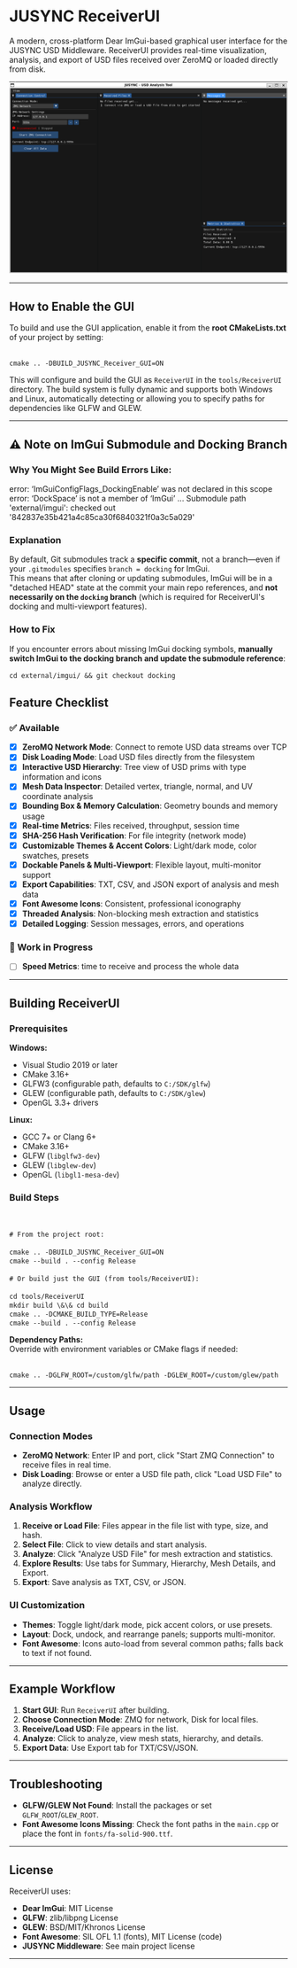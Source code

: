 # JUSYNC ReceiverUI

A modern, cross-platform Dear ImGui-based graphical user interface for the JUSYNC USD Middleware. ReceiverUI provides real-time visualization, analysis, and export of USD files received over ZeroMQ or loaded directly from disk.

![ReceiverUI Screenshot](Screenshots/image.png)

---

## How to Enable the GUI

To build and use the GUI application, enable it from the **root CMakeLists.txt** of your project by setting:

```

cmake .. -DBUILD_JUSYNC_Receiver_GUI=ON

```

This will configure and build the GUI as `ReceiverUI` in the `tools/ReceiverUI` directory. The build system is fully dynamic and supports both Windows and Linux, automatically detecting or allowing you to specify paths for dependencies like GLFW and GLEW.

---

## ⚠️ Note on ImGui Submodule and Docking Branch

### Why You Might See Build Errors Like:
error: ‘ImGuiConfigFlags_DockingEnable’ was not declared in this scope
error: ‘DockSpace’ is not a member of ‘ImGui’
...
Submodule path 'external/imgui': checked out '842837e35b421a4c85ca30f6840321f0a3c5a029'


### Explanation

By default, Git submodules track a **specific commit**, not a branch—even if your `.gitmodules` specifies `branch = docking` for ImGui.  
This means that after cloning or updating submodules, ImGui will be in a "detached HEAD" state at the commit your main repo references, and **not necessarily on the `docking` branch** (which is required for ReceiverUI's docking and multi-viewport features).

### How to Fix

If you encounter errors about missing ImGui docking symbols, **manually switch ImGui to the docking branch and update the submodule reference**:

```
cd external/imgui/ && git checkout docking
```



## Feature Checklist

### ✅ Available

- [x] **ZeroMQ Network Mode**: Connect to remote USD data streams over TCP
- [x] **Disk Loading Mode**: Load USD files directly from the filesystem
- [x] **Interactive USD Hierarchy**: Tree view of USD prims with type information and icons
- [x] **Mesh Data Inspector**: Detailed vertex, triangle, normal, and UV coordinate analysis
- [x] **Bounding Box & Memory Calculation**: Geometry bounds and memory usage
- [x] **Real-time Metrics**: Files received, throughput, session time
- [x] **SHA-256 Hash Verification**: For file integrity (network mode)
- [x] **Customizable Themes & Accent Colors**: Light/dark mode, color swatches, presets
- [x] **Dockable Panels & Multi-Viewport**: Flexible layout, multi-monitor support
- [x] **Export Capabilities**: TXT, CSV, and JSON export of analysis and mesh data
- [x] **Font Awesome Icons**: Consistent, professional iconography
- [x] **Threaded Analysis**: Non-blocking mesh extraction and statistics
- [x] **Detailed Logging**: Session messages, errors, and operations

### 🚧 Work in Progress

- [ ] **Speed Metrics**: time to receive and process the whole data

---

## Building ReceiverUI

### Prerequisites

**Windows:**
- Visual Studio 2019 or later
- CMake 3.16+
- GLFW3 (configurable path, defaults to `C:/SDK/glfw`)
- GLEW (configurable path, defaults to `C:/SDK/glew`)
- OpenGL 3.3+ drivers

**Linux:**
- GCC 7+ or Clang 6+
- CMake 3.16+
- GLFW (`libglfw3-dev`)
- GLEW (`libglew-dev`)
- OpenGL (`libgl1-mesa-dev`)

### Build Steps

```


# From the project root:

cmake .. -DBUILD_JUSYNC_Receiver_GUI=ON
cmake --build . --config Release

# Or build just the GUI (from tools/ReceiverUI):

cd tools/ReceiverUI
mkdir build \&\& cd build
cmake .. -DCMAKE_BUILD_TYPE=Release
cmake --build . --config Release

```

**Dependency Paths:**  
Override with environment variables or CMake flags if needed:
```

cmake .. -DGLFW_ROOT=/custom/glfw/path -DGLEW_ROOT=/custom/glew/path

```

---

## Usage

### Connection Modes

- **ZeroMQ Network**: Enter IP and port, click "Start ZMQ Connection" to receive files in real time.
- **Disk Loading**: Browse or enter a USD file path, click "Load USD File" to analyze directly.

### Analysis Workflow

1. **Receive or Load File**: Files appear in the file list with type, size, and hash.
2. **Select File**: Click to view details and start analysis.
3. **Analyze**: Click "Analyze USD File" for mesh extraction and statistics.
4. **Explore Results**: Use tabs for Summary, Hierarchy, Mesh Details, and Export.
5. **Export**: Save analysis as TXT, CSV, or JSON.

### UI Customization

- **Themes**: Toggle light/dark mode, pick accent colors, or use presets.
- **Layout**: Dock, undock, and rearrange panels; supports multi-monitor.
- **Font Awesome**: Icons auto-load from several common paths; falls back to text if not found.

---

## Example Workflow

1. **Start GUI**: Run `ReceiverUI` after building.
2. **Choose Connection Mode**: ZMQ for network, Disk for local files.
3. **Receive/Load USD**: File appears in the list.
4. **Analyze**: Click to analyze, view mesh stats, hierarchy, and details.
5. **Export Data**: Use Export tab for TXT/CSV/JSON.

---

## Troubleshooting

- **GLFW/GLEW Not Found**: Install the packages or set `GLFW_ROOT`/`GLEW_ROOT`.
- **Font Awesome Icons Missing**: Check the font paths in the `main.cpp` or place the font in `fonts/fa-solid-900.ttf`.

---

## License

ReceiverUI uses:
- **Dear ImGui**: MIT License
- **GLFW**: zlib/libpng License
- **GLEW**: BSD/MIT/Khronos License
- **Font Awesome**: SIL OFL 1.1 (fonts), MIT License (code)
- **JUSYNC Middleware**: See main project license

---



